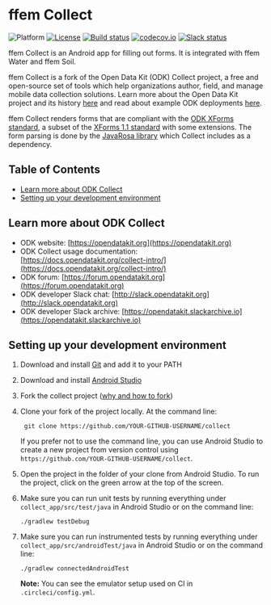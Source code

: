 # ffem Collect
![Platform](https://img.shields.io/badge/platform-Android-blue.svg)
[![License](https://img.shields.io/badge/license-Apache%202.0-blue.svg)](https://opensource.org/licenses/Apache-2.0)
[![Build status](https://circleci.com/gh/opendatakit/collect.svg?style=shield&circle-token=:circle-token)](https://circleci.com/gh/opendatakit/collect)
[![codecov.io](https://codecov.io/github/opendatakit/collect/branch/master/graph/badge.svg)](https://codecov.io/github/opendatakit/collect)
[![Slack status](http://slack.opendatakit.org/badge.svg)](http://slack.opendatakit.org)

ffem Collect is an Android app for filling out forms. It is integrated with ffem Water and ffem Soil.

ffem Collect is a fork of the Open Data Kit (ODK) Collect project, a free and open-source set of tools which help organizations author, field, and manage mobile data collection solutions. Learn more about the Open Data Kit project and its history [here](https://opendatakit.org/about/) and read about example ODK deployments [here](https://opendatakit.org/about/deployments/).

ffem Collect renders forms that are compliant with the [ODK XForms standard](http://opendatakit.github.io/xforms-spec/), a subset of the [XForms 1.1 standard](https://www.w3.org/TR/xforms/) with some extensions. The form parsing is done by the [JavaRosa library](https://github.com/opendatakit/javarosa) which Collect includes as a dependency.

## Table of Contents
* [Learn more about ODK Collect](#learn-more-about-odk-collect)
* [Setting up your development environment](#setting-up-your-development-environment)

## Learn more about ODK Collect
* ODK website: [https://opendatakit.org](https://opendatakit.org)
* ODK Collect usage documentation: [https://docs.opendatakit.org/collect-intro/](https://docs.opendatakit.org/collect-intro/)
* ODK forum: [https://forum.opendatakit.org](https://forum.opendatakit.org)
* ODK developer Slack chat: [http://slack.opendatakit.org](http://slack.opendatakit.org) 
* ODK developer Slack archive: [https://opendatakit.slackarchive.io](https://opendatakit.slackarchive.io) 

## Setting up your development environment

1. Download and install [Git](https://git-scm.com/downloads) and add it to your PATH

1. Download and install [Android Studio](https://developer.android.com/studio/index.html) 

1. Fork the collect project ([why and how to fork](https://help.github.com/articles/fork-a-repo/))

1. Clone your fork of the project locally. At the command line:

        git clone https://github.com/YOUR-GITHUB-USERNAME/collect

    If you prefer not to use the command line, you can use Android Studio to create a new project from version control using `https://github.com/YOUR-GITHUB-USERNAME/collect`.

1. Open the project in the folder of your clone from Android Studio. To run the project, click on the green arrow at the top of the screen.

1. Make sure you can run unit tests by running everything under `collect_app/src/test/java` in Android Studio or on the command line:

    ```
    ./gradlew testDebug
    ```

1. Make sure you can run instrumented tests by running everything under `collect_app/src/androidTest/java` in Android Studio or on the command line:

    ```
    ./gradlew connectedAndroidTest
    ```
    **Note:** You can see the emulator setup used on CI in  `.circleci/config.yml`.
